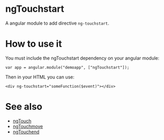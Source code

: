 # ngTouchstart
A angular module to add directive `ng-touchstart`.

# How to use it
You must include the ngTouchstart dependency on your angular module:
````
var app = angular.module("demoapp", ["ngTouchstart"]);
````
Then in your HTML you can use:
````
<div ng-touchstart="someFunction($event)"></div>
````

# See also
- [ngTouch](https://github.com/marktopper/ngTouch)
- [ngTouchmove](https://github.com/marktopper/ngTouchmove)
- [ngTouchend](https://github.com/marktopper/ngTouchend)
